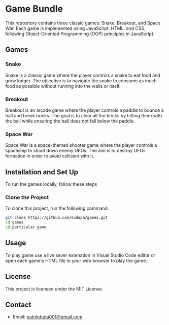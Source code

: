 # Game Bundle

This repository contains three classic games: Snake, Breakout, and Space War. Each game is implemented using JavaScript, HTML, and CSS, following Object-Oriented Programming (OOP) principles in JavaScript.

## Games

### Snake

Snake is a classic game where the player controls a snake to eat food and grow longer. The objective is to navigate the snake to consume as much food as possible without running into the walls or itself.

### Breakout

Breakout is an arcade game where the player controls a paddle to bounce a ball and break bricks. The goal is to clear all the bricks by hitting them with the ball while ensuring the ball does not fall below the paddle.

### Space War

Space War is a space-themed shooter game where the player controls a spaceship to shoot down enemy UFOs. The aim is to destroy UFOs formation in order to avoid collision with it.


## Installation and Set Up

To run the games locally, follow these steps

### Clone the Project

To clone this project, run the following command:

```bash
git clone https://github.com/dudapa/games.git
cd games
cd particular game
````

## Usage

To play game use a live sever extenation in Visual Studio Code editor or open each game's HTML file in your web browser to play the game. 

## License

This project is licensed under the MIT License.

## Contact

- Email: patrikduda001@gmail.com

